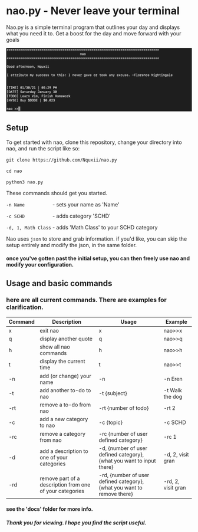 # nao.py - Never leave your terminal

Nao.py is a simple terminal program that outlines your day and displays what you need it to. Get a boost for the day and move forward with your goals
  
![basic setup of script](https://github.com/Nquxii/nao/blob/main/imgs/demo.png?raw=true)
  
  
## Setup

To get started with nao, clone this repository, change your directory into nao, and run the script like so:


```
git clone https://github.com/Nquxii/nao.py
```
```
cd nao
```
```
python3 nao.py
```

These commands should get you started.

`-n Name          ` - sets your name as 'Name'
  
`-c SCHD          ` - adds category 'SCHD'
  
`-d, 1, Math Class` - adds 'Math Class' to your SCHD category  
  
Nao uses `json` to store and grab information. if you'd like, you can skip the setup entirely and modify the json, in the same folder.


#### once you've gotten past the initial setup, you can then freely use nao and modify your configuration.


## Usage and basic commands

### here are all current commands. There are examples for clarification.


| Command | Description | Usage | Example |
| --- | ----------------------------------------------------------- | ------------------------------------------------------------------------- | ----------------- |
| x   | exit nao                                                    | x                                                                         | nao>>x            |
| q   | display another quote                                       | q                                                                         | nao>>q            |
| h   | show all nao commands                                       | h                                                                         | nao>>h            |
| t   | display the current time                                    | t                                                                         | nao>>t            |
| -n  | add (or change) your name                                   | -n                                                                        | -n Eren           |
| -t  | add another to-do to nao                                    | -t {subject}                                                              | -t Walk the dog   |
| -rt | remove a to-do from nao                                     | -rt {number of todo}                                                      | -rt 2             | 
| -c  | add a new category to nao                                   | -c {topic}                                                                | -c SCHD           |
| -rc | remove a category from nao                                  | -rc {number of user defined category}                                     | -rc 1             |
| -d  | add a description to one of your categories                 | -d, {number of user defined category}, {what you want to input there}     | -d, 2, visit gran |
| -rd | remove part of a description from one of your categories    | -rd, {number of user defined category}, {what you want to remove there}   | -rd, 2, visit gran|

#### see the 'docs' folder for more info. 
##### Thank you for viewing. I hope you find the script useful.
